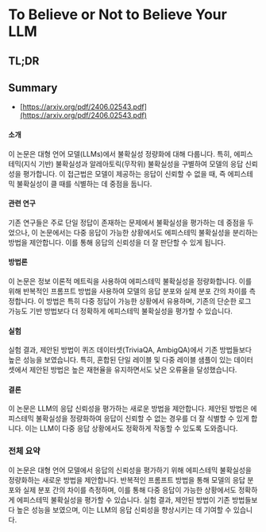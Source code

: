 # To Believe or Not to Believe Your LLM
## TL;DR
## Summary
- [https://arxiv.org/pdf/2406.02543.pdf](https://arxiv.org/pdf/2406.02543.pdf)

#### 소개
이 논문은 대형 언어 모델(LLMs)에서 불확실성 정량화에 대해 다룹니다. 특히, 에피스테믹(지식 기반) 불확실성과 알레아토릭(무작위) 불확실성을 구별하여 모델의 응답 신뢰성을 평가합니다. 이 접근법은 모델이 제공하는 응답이 신뢰할 수 없을 때, 즉 에피스테믹 불확실성이 클 때를 식별하는 데 중점을 둡니다.

#### 관련 연구
기존 연구들은 주로 단일 정답이 존재하는 문제에서 불확실성을 평가하는 데 중점을 두었으나, 이 논문에서는 다중 응답이 가능한 상황에서도 에피스테믹 불확실성을 분리하는 방법을 제안합니다. 이를 통해 응답의 신뢰성을 더 잘 판단할 수 있게 됩니다.

#### 방법론
이 논문은 정보 이론적 메트릭을 사용하여 에피스테믹 불확실성을 정량화합니다. 이를 위해 반복적인 프롬프트 방법을 사용하여 모델의 응답 분포와 실제 분포 간의 차이를 측정합니다. 이 방법은 특히 다중 정답이 가능한 상황에서 유용하며, 기존의 단순한 로그 가능도 기반 방법보다 더 정확하게 에피스테믹 불확실성을 평가할 수 있습니다.

#### 실험
실험 결과, 제안된 방법이 퀴즈 데이터셋(TriviaQA, AmbigQA)에서 기존 방법들보다 높은 성능을 보였습니다. 특히, 혼합된 단일 레이블 및 다중 레이블 샘플이 있는 데이터셋에서 제안된 방법은 높은 재현율을 유지하면서도 낮은 오류율을 달성했습니다.

#### 결론
이 논문은 LLM의 응답 신뢰성을 평가하는 새로운 방법을 제안합니다. 제안된 방법은 에피스테믹 불확실성을 정량화하여 응답이 신뢰할 수 없는 경우를 더 잘 식별할 수 있게 합니다. 이는 LLM이 다중 응답 상황에서도 정확하게 작동할 수 있도록 도와줍니다.

### 전체 요약
이 논문은 대형 언어 모델에서 응답의 신뢰성을 평가하기 위해 에피스테믹 불확실성을 정량화하는 새로운 방법을 제안합니다. 반복적인 프롬프트 방법을 통해 모델의 응답 분포와 실제 분포 간의 차이를 측정하며, 이를 통해 다중 응답이 가능한 상황에서도 정확하게 에피스테믹 불확실성을 평가할 수 있습니다. 실험 결과, 제안된 방법이 기존 방법들보다 높은 성능을 보였으며, 이는 LLM의 응답 신뢰성을 향상시키는 데 기여할 수 있습니다.